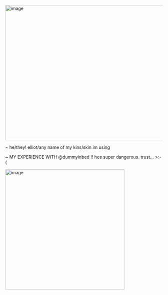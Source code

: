 <img width="577" height="433" alt="image" src="https://github.com/user-attachments/assets/5af2284b-9ecb-4a58-9b72-628fc5931a11" />


~ he/they! elliot/any name of my kins/skin im using

~ MY EXPERIENCE WITH @dummyinbed !! hes super dangerous. trust... >:-(

<img width="381" height="386" alt="image" src="https://github.com/user-attachments/assets/38e18ed7-470d-4d99-9b26-9b7bfa3c102d" />








<!--
**sspacedoutz/sspacedoutz** is a ✨ _special_ ✨ repository because its `README.md` (this file) appears on your GitHub profile.

Here are some ideas to get you started:

- 🔭 I’m currently working on ...
- 🌱 I’m currently learning ...
- 👯 I’m looking to collaborate on ...
- 🤔 I’m looking for help with ...
- 💬 Ask me about ...
- 📫 How to reach me: ...
- 😄 Pronouns: ...
- ⚡ Fun fact: ...
-->

